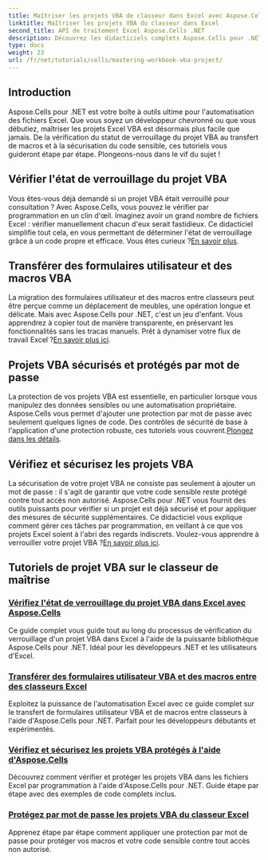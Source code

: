 ```yaml
---
title: Maîtriser les projets VBA de classeur dans Excel avec Aspose.Cells
linktitle: Maîtriser les projets VBA du classeur dans Excel
second_title: API de traitement Excel Aspose.Cells .NET
description: Découvrez les didacticiels complets Aspose.Cells pour .NET pour maîtriser les vérifications de l'état de verrouillage des projets Excel VBA, les transferts de formulaires utilisateur et la protection des projets VBA.
type: docs
weight: 23
url: /fr/net/tutorials/cells/mastering-workbook-vba-project/
---
```

## Introduction

Aspose.Cells pour .NET est votre boîte à outils ultime pour l'automatisation des fichiers Excel. Que vous soyez un développeur chevronné ou que vous débutiez, maîtriser les projets Excel VBA est désormais plus facile que jamais. De la vérification du statut de verrouillage du projet VBA au transfert de macros et à la sécurisation du code sensible, ces tutoriels vous guideront étape par étape. Plongeons-nous dans le vif du sujet !

## Vérifier l'état de verrouillage du projet VBA

Vous êtes-vous déjà demandé si un projet VBA était verrouillé pour consultation ? Avec Aspose.Cells, vous pouvez le vérifier par programmation en un clin d'œil. Imaginez avoir un grand nombre de fichiers Excel : vérifier manuellement chacun d'eux serait fastidieux. Ce didacticiel simplifie tout cela, en vous permettant de déterminer l'état de verrouillage grâce à un code propre et efficace. Vous êtes curieux ?[En savoir plus](./check-vba-project-lock-status/).

## Transférer des formulaires utilisateur et des macros VBA

 La migration des formulaires utilisateur et des macros entre classeurs peut être perçue comme un déplacement de meubles, une opération longue et délicate. Mais avec Aspose.Cells pour .NET, c'est un jeu d'enfant. Vous apprendrez à copier tout de manière transparente, en préservant les fonctionnalités sans les tracas manuels. Prêt à dynamiser votre flux de travail Excel ?[En savoir plus ici](./transfer-vba-user-form-and-macro/).

## Projets VBA sécurisés et protégés par mot de passe

 La protection de vos projets VBA est essentielle, en particulier lorsque vous manipulez des données sensibles ou une automatisation propriétaire. Aspose.Cells vous permet d'ajouter une protection par mot de passe avec seulement quelques lignes de code. Des contrôles de sécurité de base à l'application d'une protection robuste, ces tutoriels vous couvrent.[Plongez dans les détails](./password-protect-vba-projects/).

## Vérifiez et sécurisez les projets VBA

 La sécurisation de votre projet VBA ne consiste pas seulement à ajouter un mot de passe : il s'agit de garantir que votre code sensible reste protégé contre tout accès non autorisé. Aspose.Cells pour .NET vous fournit des outils puissants pour vérifier si un projet est déjà sécurisé et pour appliquer des mesures de sécurité supplémentaires. Ce didacticiel vous explique comment gérer ces tâches par programmation, en veillant à ce que vos projets Excel soient à l'abri des regards indiscrets. Voulez-vous apprendre à verrouiller votre projet VBA ?[En savoir plus ici](./check-and-secure-vba-projects-is-protected/).

## Tutoriels de projet VBA sur le classeur de maîtrise
### [Vérifiez l'état de verrouillage du projet VBA dans Excel avec Aspose.Cells](./check-vba-project-lock-status/)
Ce guide complet vous guide tout au long du processus de vérification du verrouillage d'un projet VBA dans Excel à l'aide de la puissante bibliothèque Aspose.Cells pour .NET. Idéal pour les développeurs .NET et les utilisateurs d'Excel.
### [Transférer des formulaires utilisateur VBA et des macros entre des classeurs Excel](./transfer-vba-user-form-and-macro/)
Exploitez la puissance de l'automatisation Excel avec ce guide complet sur le transfert de formulaires utilisateur VBA et de macros entre classeurs à l'aide d'Aspose.Cells pour .NET. Parfait pour les développeurs débutants et expérimentés.
### [Vérifiez et sécurisez les projets VBA protégés à l'aide d'Aspose.Cells](./check-and-secure-vba-projects-is-protected/)
Découvrez comment vérifier et protéger les projets VBA dans les fichiers Excel par programmation à l'aide d'Aspose.Cells pour .NET. Guide étape par étape avec des exemples de code complets inclus.
### [Protégez par mot de passe les projets VBA du classeur Excel](./password-protect-vba-projects/)
Apprenez étape par étape comment appliquer une protection par mot de passe pour protéger vos macros et votre code sensible contre tout accès non autorisé.